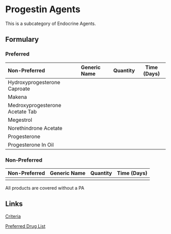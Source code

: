 # Progestin Agents

This is a subcategory of Endocrine Agents.

## Formulary

### Preferred

| Non-Preferred                   | Generic Name | Quantity | Time (Days) |
| :------------------------------ | :----------- | :------: | :---------: |
| Hydroxyprogesterone Caproate    |              |          |             |
| Makena                          |              |          |             |
| Medroxyprogesterone Acetate Tab |              |          |             |
| Megestrol                       |              |          |             |
| Norethindrone Acetate           |              |          |             |
| Progesterone                    |              |          |             |
| Progesterone In Oil             |              |          |             |

### Non-Preferred

| Non-Preferred | Generic Name | Quantity | Time (Days) |
| :------------ | :----------- | :------: | :---------: |
|               |              |          |             |

All products are covered without a PA

## Links

[Criteria](https://pharmacy.medicaid.ohio.gov/sites/default/files/20221001_UPDL_Criteria_APPROVED.pdf#page=58)

[Preferred Drug List](https://pharmacy.medicaid.ohio.gov/sites/default/files/20221001_UPDL_APPROVED_.pdf#page=22)
